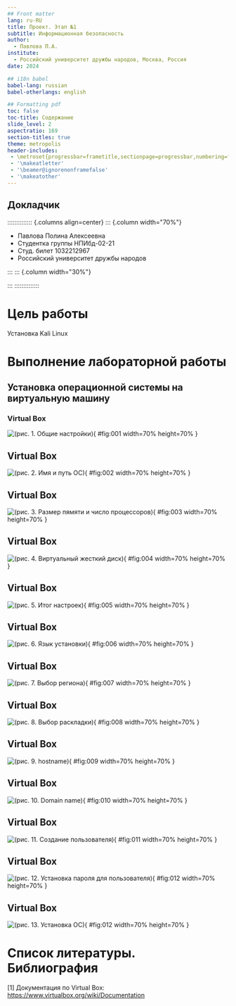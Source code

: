 ```yaml
---
## Front matter
lang: ru-RU
title: Проект. Этап №1
subtitle: Информационная безопасность
author:
  - Павлова П.А.
institute:
  - Российский университет дружбы народов, Москва, Россия
date: 2024

## i18n babel
babel-lang: russian
babel-otherlangs: english

## Formatting pdf
toc: false
toc-title: Содержание
slide_level: 2
aspectratio: 169
section-titles: true
theme: metropolis
header-includes:
 - \metroset{progressbar=frametitle,sectionpage=progressbar,numbering=fraction}
 - '\makeatletter'
 - '\beamer@ignorenonframefalse'
 - '\makeatother'
---
```


## Докладчик

:::::::::::::: {.columns align=center}
::: {.column width="70%"}

  * Павлова Полина Алексеевна
  * Студентка группы НПИбд-02-21
  * Студ. билет 1032212967
  * Российский университет дружбы народов

:::
::: {.column width="30%"}

:::
::::::::::::::


# Цель работы

Установка Kali Linux

# Выполнение лабораторной работы

## Установка операционной системы на виртуальную машину

### Virtual Box

![(рис. 1. Общие настройки)](image/image1.png){ #fig:001 width=70% height=70% }

## Virtual Box

![(рис. 2. Имя и путь  ОС)](image/image2.png){ #fig:002 width=70% height=70% }

## Virtual Box

![(рис. 3. Размер пямяти и число процессоров)](image/image3.png){ #fig:003 width=70% height=70% }

## Virtual Box

![(рис. 4. Виртуальный жесткий диск)](image/image4.png){ #fig:004 width=70% height=70% }

## Virtual Box

![(рис. 5. Итог настроек)](image/image5.png){ #fig:005 width=70% height=70% }

## Virtual Box

![(рис. 6. Язык установки)](image/image6.png){ #fig:006 width=70% height=70% }

## Virtual Box

![(рис. 7. Выбор региона)](image/image7.png){ #fig:007 width=70% height=70% }

## Virtual Box

![(рис. 8. Выбор раскладки)](image/image8.png){ #fig:008 width=70% height=70% }

## Virtual Box

![(рис. 9. hostname)](image/image9.png){ #fig:009 width=70% height=70% }

## Virtual Box

![(рис. 10. Domain name)](image/image10.png){ #fig:010 width=70% height=70% }

## Virtual Box

![(рис. 11. Создание пользователя)](image/image11.png){ #fig:011 width=70% height=70% }

## Virtual Box

![(рис. 12. Установка пароля для пользователя)](image/image12.png){ #fig:012 width=70% height=70% }

## Virtual Box

![(рис. 13. Установка ОС)](image/image12.png){ #fig:012 width=70% height=70% }

# Список литературы. Библиография

[1] Документация по Virtual Box: https://www.virtualbox.org/wiki/Documentation

